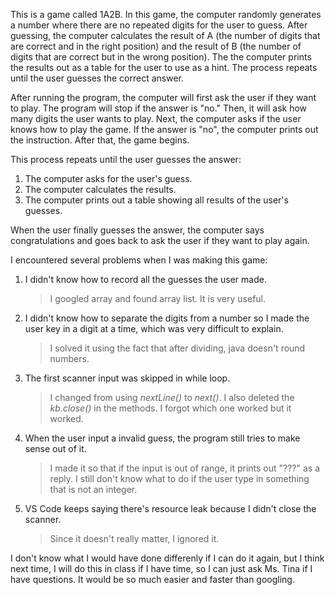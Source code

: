 This is a game called 1A2B. In this game, the computer randomly generates a number where there are no repeated digits for the user to guess. After guessing, the computer calculates the result of A (the number of digits that are correct and in the right position) and the result of B (the number of digits that are correct but in the wrong position). The the computer prints the results out as a table for the user to use as a hint. The process repeats until the user guesses the correct answer. 

After running the program, the computer will first ask the user if they want to play. The program will stop if the answer is "no." Then, it will ask how many digits the user wants to play. Next, the computer asks if the user knows how to play the game. If the answer is "no", the computer prints out the instruction. After that, the game begins. 

This process repeats until the user guesses the answer: 
1. The computer asks for the user's guess. 
2. The computer calculates the results. 
3. The computer prints out a table showing all results of the user's guesses. 

When the user finally guesses the answer, the computer says congratulations and goes back to ask the user if they want to play again. 

I encountered several problems when I was making this game: 
1. I didn't know how to record all the guesses the user made. 
    > I googled array and found array list. It is very useful. 
2. I didn't know how to separate the digits from a number so I made the user key in a digit at a time, which was very difficult to explain. 
    > I solved it using the fact that after dividing, java doesn't round numbers. 
3. The first scanner input was skipped in while loop. 
    > I changed from using *nextLine()* to *next()*. I also deleted the *kb.close()* in the methods. I forgot which one worked but it worked. 
4. When the user input a invalid guess, the program still tries to make sense out of it. 
    > I made it so that if the input is out of range, it prints out "???" as a reply. I still don't know what to do if the user type in something that is not an integer. 
5. VS Code keeps saying there's resource leak because I didn't close the scanner. 
    > Since it doesn't really matter, I ignored it. 

I don't know what I would have done differenly if I can do it again, but I think next time, I will do this in class if I have time, so I can just ask Ms. Tina if I have questions. It would be so much easier and faster than googling. 
